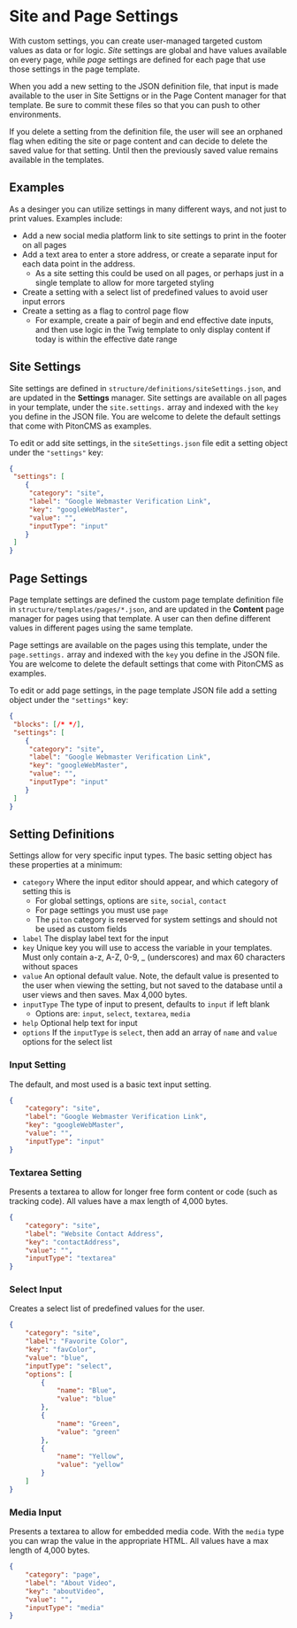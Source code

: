 # Site and Page Settings

With custom settings, you can create user-managed targeted custom values as data or for logic. _Site_ settings are global and have values available on every page, while _page_ settings are defined for each page that use those settings in the page template.

When you add a new setting to the JSON definition file, that input is made available to the user in Site Settigns or in the Page Content manager for that template. Be sure to commit these files so that you can push to other environments.

If you delete a setting from the definition file, the user will see an orphaned flag when editing the site or page content and can decide to delete the saved value for that setting. Until then the previously saved value remains available in the templates.

## Examples
As a desinger you can utilize settings in many different ways, and not just to print values. Examples include:

* Add a new social media platform link to site settings to print in the footer on all pages
* Add a text area to enter a store address, or create a separate input for each data point in the address.
  * As a site setting this could be used on all pages, or perhaps just in a single template to allow for more targeted styling
* Create a setting with a select list of predefined values to avoid user input errors
* Create a setting as a flag to control page flow
  * For example, create a pair of begin and end effective date inputs, and then use logic in the Twig template to only display content if today is within the effective date range

## Site Settings
Site settings are defined in `structure/definitions/siteSettings.json`, and are updated in the **Settings** manager. Site settings are available on all pages in your template, under the `site.settings.` array and indexed with the `key` you define in the JSON file. You are welcome to delete the default settings that come with PitonCMS as examples.

To edit or add site settings, in the `siteSettings.json` file edit a setting object under the `"settings"` key:

```json
{
 "settings": [
	{
	 "category": "site",
	 "label": "Google Webmaster Verification Link",
	 "key": "googleWebMaster",
	 "value": "",
	 "inputType": "input"
    }
 ]
}
```

## Page Settings
Page template settings are defined the custom page template definition file in `structure/templates/pages/*.json`, and are updated in the **Content** page manager for pages using that template. A user can then define different values in different pages using the same template.

Page settings are available on the pages using this template, under the `page.settings.` array and indexed with the `key` you define in the JSON file. You are welcome to delete the default settings that come with PitonCMS as examples.

To edit or add page settings, in the page template JSON file add a setting object under the `"settings"` key:

```json
{
 "blocks": [/* */],
 "settings": [
	{
	 "category": "site",
	 "label": "Google Webmaster Verification Link",
	 "key": "googleWebMaster",
	 "value": "",
	 "inputType": "input"
    }
 ]
}
```

## Setting Definitions
Settings allow for very specific input types. The basic setting object has these properties at a minimum:

* `category` Where the input editor should appear, and which category of setting this is
  * For global settings, options are `site`, `social`, `contact`
  * For page settings you must use `page`
  * The `piton` category is reserved for system settings and should not be used as custom fields
* `label` The display label text for the input
* `key` Unique key you will use to access the variable in your templates. Must only contain a-z, A-Z, 0-9, _ (underscores) and max 60 characters without spaces
* `value` An optional default value. Note, the default value is presented to the user when viewing the setting, but not saved to the database until a user views and then saves. Max 4,000 bytes.
* `inputType` The type of input to present, defaults to `input` if left blank
  * Options are: `input`, `select`, `textarea`, `media`
* `help` Optional help text for input
* `options` If the `inputType` is `select`, then add an array of `name` and `value` options for the select list

### Input Setting
The default, and most used is a basic text input setting.

```json
{
    "category": "site",
    "label": "Google Webmaster Verification Link",
    "key": "googleWebMaster",
    "value": "",
    "inputType": "input"
}
```

### Textarea Setting
Presents a textarea to allow for longer free form content or code (such as tracking code). All values have a max length of 4,000 bytes.

```json
{
    "category": "site",
    "label": "Website Contact Address",
    "key": "contactAddress",
    "value": "",
    "inputType": "textarea"
}
```

### Select Input
Creates a select list of predefined values for the user.

```json
{
    "category": "site",
    "label": "Favorite Color",
    "key": "favColor",
    "value": "blue",
    "inputType": "select",
    "options": [
        {
            "name": "Blue",
            "value": "blue"
        },
        {
            "name": "Green",
            "value": "green"
        },
        {
            "name": "Yellow",
            "value": "yellow"
        }
    ]
}
```

### Media Input
Presents a textarea to allow for embedded media code. With the `media` type you can wrap the value in the appropriate HTML. All values have a max length of 4,000 bytes.

```json
{
    "category": "page",
    "label": "About Video",
    "key": "aboutVideo",
    "value": "",
    "inputType": "media"
}
```